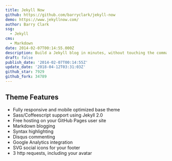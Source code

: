 ```yaml
---
title: Jekyll Now
github: https://github.com/barryclark/jekyll-now
demo: https://www.jekyllnow.com/
author: Barry Clark
ssg:
  - Jekyll
cms:
  - Markdown
date: 2014-02-07T00:14:55.000Z
description: Build a Jekyll blog in minutes, without touching the command line.
draft: false
publish_date: '2014-02-07T00:14:55Z'
update_date: '2018-04-12T03:31:03Z'
github_star: 7929
github_fork: 34789
---
```

## Theme Features

- Fully responsive and mobile optimized base theme
- Sass/Coffeescript support using Jekyll 2.0
- Free hosting on your GitHub Pages user site
- Markdown blogging
- Syntax highlighting
- Disqus commenting
- Google Analytics integration
- SVG social icons for your footer
- 3 http requests, including your avatar
